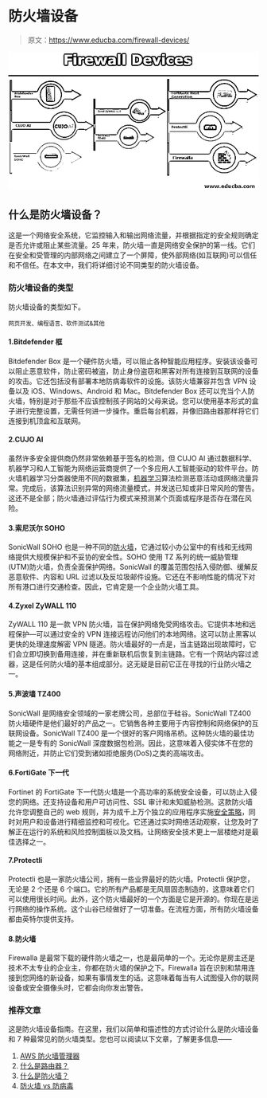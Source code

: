 # 防火墙设备

> 原文：<https://www.educba.com/firewall-devices/>

![Firewall Devices](img/e2028c14edfa3e43751f975d5f283e94.png)



## 什么是防火墙设备？

这是一个网络安全系统，它监控输入和输出网络流量，并根据指定的安全规则确定是否允许或阻止某些流量。25 年来，防火墙一直是网络安全保护的第一线。它们在安全和受管理的内部网络之间建立了一个屏障，使外部网络(如互联网)可以信任和不信任。在本文中，我们将详细讨论不同类型的防火墙设备。

### 防火墙设备的类型

防火墙设备的类型如下。

<small>网页开发、编程语言、软件测试&其他</small>

#### 1.Bitdefender 框

Bitdefender Box 是一个硬件防火墙，可以阻止各种智能应用程序。安装该设备可以阻止恶意软件，防止密码被盗，防止身份盗窃和黑客对所有连接到互联网的设备的攻击。它还包括没有部署本地防病毒软件的设施。该防火墙兼容并包含 VPN 设备以及 iOS、Windows、Android 和 Mac。Bitdefender Box 还可以充当个人防火墙，特别是对于那些不应该控制孩子网站的父母来说。您可以使用基本形式的盒子进行完整设置，无需任何进一步操作。重启每台机器，并像旧路由器那样将它们连接到机顶盒和互联网。

#### 2.CUJO AI

虽然许多安全提供商仍然非常依赖基于签名的检测，但 CUJO AI 通过数据科学、机器学习和人工智能为网络运营商提供了一个多应用人工智能驱动的软件平台。防火墙机器学习分类器使用不同的数据集，[机器学习](https://www.educba.com/what-is-machine-learning/)算法检测恶意活动或网络流量异常。完成后，该算法识别异常的网络流量模式，并发送已知或非日常风险的警告。这还不是全部；防火墙通过评估行为模式来预测某个页面或程序是否存在潜在风险。

#### 3.索尼沃尔 SOHO

SonicWall SOHO 也是一种不同的[防火墙](https://www.educba.com/firewall-uses/)，它通过较小办公室中的有线和无线网络提供大规模保护和不妥协的安全性。SOHO 使用 TZ 系列的统一威胁管理(UTM)防火墙，负责全面保护网络。SonicWall 的覆盖范围包括入侵防御、缓解反恶意软件、内容和 URL 过滤以及反垃圾邮件设施。它还在不影响性能的情况下对所有港口进行交通检查。因此，它肯定是一个企业防火墙工具。

#### 4.Zyxel ZyWALL 110

ZyWALL 110 是一款 VPN 防火墙，旨在保护网络免受网络攻击。它提供本地和远程保护—可以通过安全的 VPN 连接远程访问他们的本地网络。这可以防止黑客以更快的处理速度解密 VPN 隧道。防火墙最好的一点是，当主链路出现故障时，它们会立即切换到备用连接，并在重新联机后恢复到主链路。它有一个网站内容过滤器，这是任何防火墙的基本组成部分。这无疑是目前它正在寻找的行业防火墙之一。

#### 5.声波墙 TZ400

SonicWall 是网络安全领域的一家老牌公司，总部位于硅谷。SonicWall TZ400 防火墙硬件是他们最好的产品之一。它销售各种主要用于内容控制和网络保护的互联网设备。SonicWall TZ400 是一个很好的客户网络吊桥。这种防火墙的最佳功能之一是专有的 SonicWall 深度数据包检测。因此，这意味着入侵实体不在您的网络附近，并防止它们受到诸如拒绝服务(DoS)之类的高端攻击。

#### 6.FortiGate 下一代

Fortinet 的 FortiGate 下一代防火墙是一个高功率的系统安全设备，可以防止入侵您的网络。还支持设备和用户可访问性、SSL 审计和未知威胁检测。这款防火墙允许您调整自己的 web 规则，并为成千上万个独立的应用程序实施[安全策略](https://www.educba.com/security-policies/)，同时对用户和设备进行精细监控和可视化。它还通过实时网络活动观察，让您及时了解正在运行的系统和风险控制面板以及文档。让网络安全技术更上一层楼绝对是最佳选择之一。

#### 7.Protectli

Protectli 也是一家防火墙公司，拥有一些业界最好的防火墙。Protectli 保护您，无论是 2 个还是 6 个端口。它的所有产品都是无风扇固态制造的，这意味着它们可以使用很长时间。此外，这个防火墙最好的一个方面是它是开源的。你现在是运行网络的操作系统。这个山谷已经做好了一切准备。在流程方面，所有防火墙设备都由英特尔提供支持。

#### 8.防火墙

Firewalla 是最常下载的硬件防火墙之一，也是最简单的一个。无论你是房主还是技术不太专业的企业主，你都在防火墙的保护之下。Firewalla 旨在识别和禁用连接到您网络的新设备，如果有事情发生的话。这意味着每当有人试图侵入你的联网设备或安全摄像头时，它都会向你发出警告。

### 推荐文章

这是防火墙设备指南。在这里，我们以简单和描述性的方式讨论什么是防火墙设备和 7 种最常见的防火墙类型。您也可以阅读以下文章，了解更多信息——

1.  [AWS 防火墙管理器](https://www.educba.com/aws-firewall-manager/)
2.  [什么是路由器？](https://www.educba.com/what-is-router/)
3.  [什么是防火墙？](https://www.educba.com/what-is-a-firewall/)
4.  [防火墙 vs 防病毒](https://www.educba.com/firewall-vs-antivirus/)





